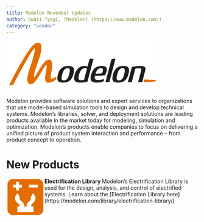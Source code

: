 ```yaml
---
title: Modelon November Updates
author: Swati Tyagi, [Modelon] (hhtps://www.modelon.com/)
category: "vendor"
---
```


![](Modelon_Orange_400.png)

Modelon provides software solutions and expert services to organizations that use model-based simulation tools to design and develop technical systems. Modelon’s libraries, solver, and deployment solutions are leading products available in the market today for modeling, simulation and optimization. Modelon’s products enable companies to focus on delivering a unified picture of product system interaction and performance – from product concept to operation.

<h1>New Products</h1>
<b> Electrification Library </b> <img src= "EL_icon_flat_500.png" alt= "Electrification Library Icon" width="100px" align=left>
Modelon’s Electrification Library is used for the design, analysis, and control of electrified systems. Learn about the 
[Electrification Library here](https://modelon.com/library/electrification-library/)

